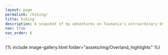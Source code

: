 ```yaml
---
layout: page
permalink: /hiking/
title: hiking
description: A snapshot of my adventures on Tasmania's extraordinary Overland Track. I consider it the most magical place on earth, and I think these photos do justice to that claim. 
nav: true
nav_order: 6
---
```


<!-- _pages/publications.md -->
{% include image-gallery.html folder="assets/img/Overland_highlights" %}